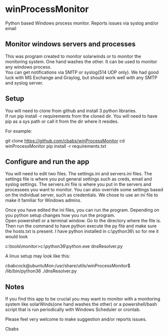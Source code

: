 # winProcessMonitor
Python based Windows process monitor.  Reports issues via syslog and/or email

## Monitor windows servers and processes

This was program created to monitor solarwinds or to monitor the monitoring system.
One hand washes the other.  It can be used to monitor any windows process.  
You can get notifications via SMTP or syslog(514 UDP only).  We had good luck with
MS Exchange and Graylog, but should work well with any SMTP and syslog server.

## Setup

You will need to clone from github and install 3 python libraries.  
If run pip install -r requirements from the cloned dir.  You will
need to have pip as a sys path or call it from the dir where it resides.

For example:

git clone https://github.com/cbabs/winProcessMonitor
cd winProcessMonitor
pip install -r requirements.txt

## Configure and run the app

You will need to edit two files.  The settings.ini and servers.ini files.
The settings file is where you put general settings such as creds, email
and syslog settings.  The servers.ini file is where you put in the servers
and processees you want to monitor.  You can also override some settings
based on the individual server, such as credentials. We chose to use an
ini file to make it familiar for Windows admins.

Once you have edited the ini files, you can run the program. 
Depending on you python setup changes how you run the program.  
Open powershell or a terminal window.  Go to the directory where the file is.  
Then run the command to have python execute the py file and make sure the
hosts.txt is present.  I have python installed in c:\python36\ so for me it would look

c:\tools\monitor>c:\python36\python.exe dnsResolver.py

A linux setup may look like this:

cbabcock@ubuntuMon:/usr/share/utils/winProcessMonitor$ /lib/bin/python36 ./dnsResolver.py

## Notes

If you find this app to be crucial you may want to monitor with a monitoring system
like solarWinds(one hand washes the other) or a powershell/bash script that is run
periodically with Windows Scheduler or crontab.

Please feel very welcome to make suggestion and/or reports issues.

Cbabs
